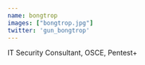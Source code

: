 ```yaml
---
name: bongtrop
images: ["bongtrop.jpg"]
twitter: 'gun_bongtrop'
---
```


IT Security Consultant, OSCE, Pentest+
